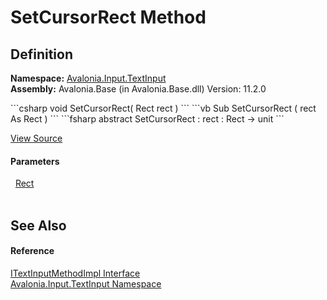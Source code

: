 # SetCursorRect Method




## Definition
**Namespace:** <a href="N_Avalonia_Input_TextInput">Avalonia.Input.TextInput</a>  
**Assembly:** Avalonia.Base (in Avalonia.Base.dll) Version: 11.2.0

<Tabs groupId="api-code-preview">
<TabItem value="csharp" label="C#">
```csharp
void SetCursorRect(
	Rect rect
)
```
</TabItem>
<TabItem value="vb" label="VB">
```vb
Sub SetCursorRect ( 
	rect As Rect
)
```
</TabItem>
<TabItem value="fsharp" label="F#">
```fsharp
abstract SetCursorRect : 
        rect : Rect -> unit 
```
</TabItem>
</Tabs>



<a href="https://github.com/AvaloniaUI/Avalonia/tree/master/src/Avalonia.Base/Input/TextInput/ITextInputMethodImpl.cs" title="View the source code">View Source</a>



#### Parameters
<dl><dt>  <a href="T_Avalonia_Rect">Rect</a></dt><dd> </dd></dl>

## See Also


#### Reference
<a href="T_Avalonia_Input_TextInput_ITextInputMethodImpl">ITextInputMethodImpl Interface</a>  
<a href="N_Avalonia_Input_TextInput">Avalonia.Input.TextInput Namespace</a>  
